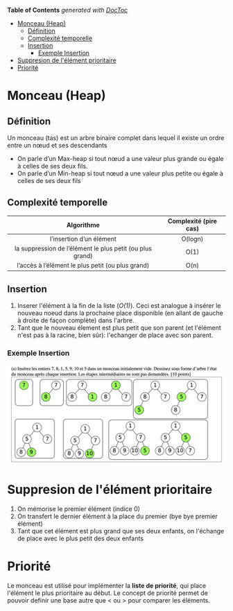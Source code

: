 

<!-- START doctoc generated TOC please keep comment here to allow auto update -->
<!-- DON'T EDIT THIS SECTION, INSTEAD RE-RUN doctoc TO UPDATE -->
**Table of Contents**  *generated with [DocToc](https://github.com/thlorenz/doctoc)*

- [Monceau (Heap)](#monceau-heap)
  - [Définition](#définition)
  - [Complexité temporelle](#complexité-temporelle)
  - [Insertion](#insertion)
    - [Exemple Insertion](#exemple-insertion)
- [Suppresion de l'élément prioritaire](#suppresion-de-lélément-prioritaire)
- [Priorité](#priorité)

<!-- END doctoc generated TOC please keep comment here to allow auto update -->

# Monceau (Heap)

## Définition  

Un monceau (tas) est un arbre binaire complet dans
lequel il existe un ordre entre un nœud et ses
descendants

- On parle d’un Max-heap si tout nœud a une valeur
plus grande ou égale à celles de ses deux fils.
- On parle d’un Min-heap si tout nœud a une valeur
plus petite ou égale à celles de ses deux fils

## Complexité temporelle 

| Algorithme | Complexité (pire cas) |
| :---: | :---: |
| l’insertion d’un élément| O(logn) |
| la suppression de l’élément le plus petit (ou plus grand) | O(1) |
| l’accès à l’élément le plus petit (ou plus grand)  | O(n) |

## Insertion

1. Inserer l'élément à la fin de la liste (*O(1)*). Ceci est analogue à 
   insérer le nouveau noeud dans la prochaine place disponible (en allant de
   gauche à droite de façon complète) dans l'arbre.
2. Tant que le nouveau élement est plus petit que son parent (et l'élément
   n'est pas à la racine, bien sûr): l'echanger de place avec son parent.

### Exemple Insertion 

![Exemple Insertion](Images/InsertionMonceau.png)

# Suppresion de l'élément prioritaire

1. On mémorise le premier élément (indice 0)
2. On transfert le dernier élément à la place du premier (bye bye premier
   élément)
3. Tant que cet élément est plus grand que ses deux enfants, on l'échange de
   place avec le plus petit des deux enfants 

# Priorité

Le monceau est utilisé pour implémenter la **liste de priorité**, qui place
l'élément le plus prioritaire au début. Le concept de priorité permet de 
pouvoir definir une base autre que < ou > pour comparer les éléments.
